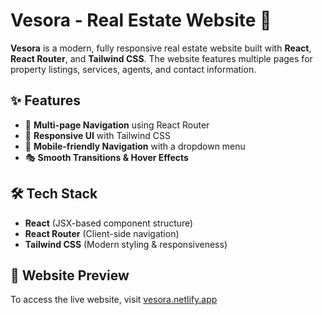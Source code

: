 # Vesora - Real Estate Website 🏡  

**Vesora** is a modern, fully responsive real estate website built with **React**, **React Router**, and **Tailwind CSS**. The website features multiple pages for property listings, services, agents, and contact information.

## ✨ Features  

- 🚀 **Multi-page Navigation** using React Router  
- 🎨 **Responsive UI** with Tailwind CSS  
- 📱 **Mobile-friendly Navigation** with a dropdown menu  
- 🎭 **Smooth Transitions & Hover Effects**  

## 🛠 Tech Stack  

- **React** (JSX-based component structure)  
- **React Router** (Client-side navigation)  
- **Tailwind CSS** (Modern styling & responsiveness)  

## 🔗 Website Preview

To access the live website, visit [vesora.netlify.app](https://vesora.netlify.app)

